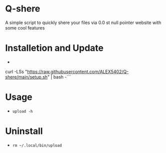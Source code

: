 # Q-shere
 A simple script to quickly shere your files via 0.0 st null pointer website with some cool features 

# Installetion and Update
- ```shell
curl -LSs "https://raw.githubusercontent.com/ALEX5402/Q-shere/main/setup.sh" | bash -```

# Usage
- ``upload -h``

# Uninstall
- ``rm ~/.local/bin/upload``
